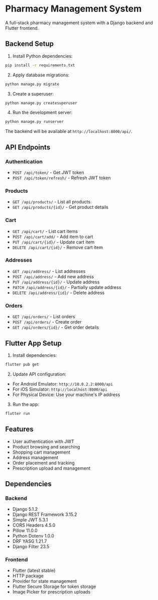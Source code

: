 # Pharmacy Management System

A full-stack pharmacy management system with a Django backend and Flutter frontend.

## Backend Setup

1. Install Python dependencies:
```bash
pip install -r requirements.txt
```

2. Apply database migrations:
```bash
python manage.py migrate
```

3. Create a superuser:
```bash
python manage.py createsuperuser
```

4. Run the development server:
```bash
python manage.py runserver
```

The backend will be available at `http://localhost:8000/api/`.

## API Endpoints

### Authentication
- `POST /api/token/` - Get JWT token
- `POST /api/token/refresh/` - Refresh JWT token

### Products
- `GET /api/products/` - List all products
- `GET /api/products/{id}/` - Get product details

### Cart
- `GET /api/cart/` - List cart items
- `POST /api/cart/add/` - Add item to cart
- `PUT /api/cart/{id}/` - Update cart item
- `DELETE /api/cart/{id}/` - Remove cart item

### Addresses
- `GET /api/address/` - List addresses
- `POST /api/address/` - Add new address
- `PUT /api/address/{id}/` - Update address
- `PATCH /api/address/{id}/` - Partially update address
- `DELETE /api/address/{id}/` - Delete address

### Orders
- `GET /api/orders/` - List orders
- `POST /api/orders/` - Create order
- `GET /api/orders/{id}/` - Get order details

## Flutter App Setup

1. Install dependencies:
```bash
flutter pub get
```

2. Update API configuration:
- For Android Emulator: `http://10.0.2.2:8000/api`
- For iOS Simulator: `http://localhost:8000/api`
- For Physical Device: Use your machine's IP address

3. Run the app:
```bash
flutter run
```

## Features

- User authentication with JWT
- Product browsing and searching
- Shopping cart management
- Address management
- Order placement and tracking
- Prescription upload and management

## Dependencies

### Backend
- Django 5.1.2
- Django REST Framework 3.15.2
- Simple JWT 5.3.1
- CORS Headers 4.5.0
- Pillow 11.0.0
- Python Dotenv 1.0.0
- DRF YASG 1.21.7
- Django Filter 23.5

### Frontend
- Flutter (latest stable)
- HTTP package
- Provider for state management
- Flutter Secure Storage for token storage
- Image Picker for prescription uploads

